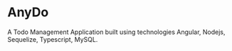 # AnyDo
A Todo Management Application built using technologies Angular, Nodejs, Sequelize, Typescript, MySQL.
